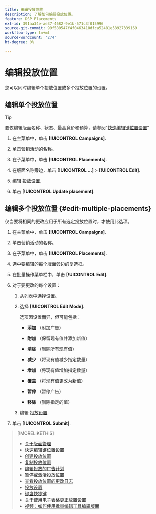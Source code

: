```yaml
---
title: 编辑投放位置
description: 了解如何编辑投放位置。
feature: DSP Placements
exl-id: 391aa34e-ae37-4682-9e1b-571c3f015996
source-git-commit: 99f580547f4f0463418dfca52481e58927339169
workflow-type: tm+mt
source-wordcount: '274'
ht-degree: 0%

---
```


# 编辑投放位置

您可以同时编辑单个投放位置或多个投放位置的设置。

<!-- Some placements don't have this option. Clarify which placement types aren't eligible -- is it PG placements, or all placements using private inventory? And anything else? -->

## 编辑单个投放位置

>[!TIP]
>
> 要仅编辑版面名称、状态、最高竞价和预算，请参阅&quot;[快速编辑键位置设置](/help/dsp/campaign-management/placements/placement-quick-edit.md)“

1. 在主菜单中，单击 **[!UICONTROL Campaigns]**.

1. 单击营销活动的名称。

1. 在子菜单中，单击 **[!UICONTROL Placements]**.

1. 在版面名称旁边，单击  **[!UICONTROL ...]** > **[!UICONTROL Edit]**.

1. 编辑 [投放设置](placement-settings.md).

1. 单击 **[!UICONTROL Update placement]**.

## 编辑多个投放位置 {#edit-multiple-placements}

仅当要将相同的更改应用于所有选定投放位置时，才使用此选项。

1. 在主菜单中，单击 **[!UICONTROL Campaigns]**.

1. 单击营销活动的名称。

1. 在子菜单中，单击 **[!UICONTROL Placements]**.

1. 选中要编辑的每个版面旁边的复选框。

1. 在批量操作菜单栏中，单击 **[!UICONTROL Edit]**.

1. 对于要更改的每个设置：

   1. 从列表中选择设置。

   1. 选择 **[!UICONTROL Edit Mode]**.

      选项因设置而异，但可能包括：

      * **添加** （附加广告）

      * **附加** （保留现有值并添加新值）

      * **清除** （删除所有现有值）

      * **减少** （将现有值减少指定数量）

      * **增加** （将现有值增加指定数量）

      * **覆盖** （将现有值更改为新值）

      * **暂停** （暂停广告）

      * **移除** （删除指定的值）

   1. 编辑 [投放设置](placement-settings.md).

1. 单击 **[!UICONTROL Submit]**.

>[!MORELIKETHIS]
>
>* [关于版面管理](placement-about.md)
>* [快速编辑键位置设置](placement-quick-edit.md)
>* [创建投放位置](placement-create.md)
>* [复制投放位置](placement-duplicate.md)
>* [编辑投放的广告计划](placement-edit-ad-schedule.md)
>* [暂停或激活投放位置](placement-pause-activate.md)
>* [查看投放位置的更改日志](placement-change-log.md)
>* [投放设置](placement-settings.md)
>* [键盘快捷键](/help/dsp/campaign-management/reports/keyboard-shortcuts.md)
>* [关于使用电子表格更正放置设置](/help/dsp/campaign-management/qa/qa-about.md)
>* [视频：如何使用批量编辑工具编辑版面](https://experienceleague.adobe.com/docs/advertising-learn/tutorials/dsp/bulk-edit-placement-tools.html)
